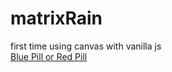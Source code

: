 # matrixRain
first time using canvas with vanilla js
<br>
<a href="https://matrix-rain-sigma.vercel.app/">Blue Pill or Red Pill</a>
